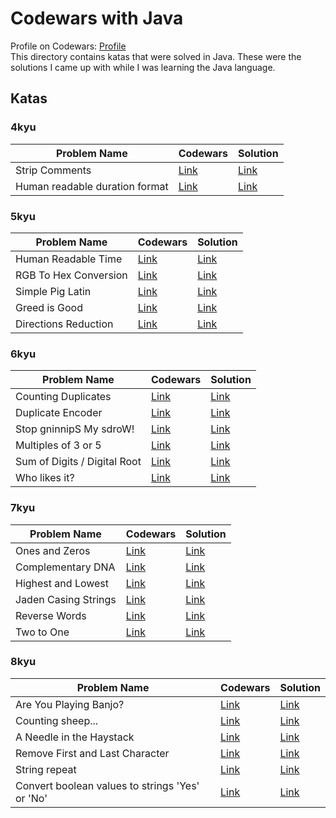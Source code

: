 # Codewars with Java
Profile on Codewars: [Profile](https://www.codewars.com/users/iantato)\
This directory contains katas that were solved in Java. These were the solutions I came up with while I was learning the Java language.

## Katas
### 4kyu

| Problem Name          | Codewars                                                     | Solution |
| ------------          | ------------------------------------------------------------ | -------- |
| Strip Comments | [Link](https://www.codewars.com/kata/51c8e37cee245da6b40000bd) | [Link](https://github.com/iantato/Codewars/blob/main/Java-Codewars/src/_4kyu/StripComments.java) |
| Human readable duration format | [Link](https://www.codewars.com/kata/52742f58faf5485cae000b9a/train/java) | [Link](https://github.com/iantato/Codewars/blob/main/Java-Codewars/src/_4kyu/TimeFormatter.java) |

### 5kyu

| Problem Name          | Codewars                                                     | Solution |
| ------------          | ------------------------------------------------------------ | -------- |
| Human Readable Time |[Link](https://www.codewars.com/kata/52685f7382004e774f0001f7)| [Link](https://github.com/iantato/Codewars/blob/main/Java-Codewars/src/_5kyu/HumanReadableTime.java) |
| RGB To Hex Conversion | [Link](https://www.codewars.com/kata/513e08acc600c94f01000001) | [Link](https://github.com/iantato/Codewars/blob/main/Java-Codewars/src/_5kyu/RgbToHex.java) |
| Simple Pig Latin | [Link](https://www.codewars.com/kata/520b9d2ad5c005041100000f) | [Link](https://github.com/iantato/Codewars/blob/main/Java-Codewars/src/_5kyu/PigLatin.java) |
| Greed is Good | [Link](https://www.codewars.com/kata/5270d0d18625160ada0000e4/java) | [Link](https://github.com/iantato/Codewars/blob/main/Java-Codewars/src/_5kyu/Greed.java) |
| Directions Reduction | [Link](https://www.codewars.com/kata/550f22f4d758534c1100025a/train/java) | [Link](https://github.com/iantato/Codewars/blob/main/Java-Codewars/src/_5kyu/DirReduction.java) |

### 6kyu

| Problem Name          | Codewars                                                     | Solution |
| ------------          | ------------------------------------------------------------ | -------- |
| Counting Duplicates | [Link](https://www.codewars.com/kata/54bf1c2cd5b56cc47f0007a1)| [Link](https://github.com/iantato/Codewars/blob/main/Java-Codewars/src/_6kyu/CountingDuplicates.java) |
| Duplicate Encoder | [Link](https://www.codewars.com/kata/54b42f9314d9229fd6000d9c) | [Link](https://github.com/iantato/Codewars/blob/main/Java-Codewars/src/_6kyu/DuplicateEncoder.java) |
| Stop gninnipS My sdroW! | [Link](https://www.codewars.com/kata/5264d2b162488dc400000001) | [Link](https://github.com/iantato/Codewars/blob/main/Java-Codewars/src/_6kyu/SpinWords.java) |
| Multiples of 3 or 5 | [Link](https://www.codewars.com/kata/514b92a657cdc65150000006) | [Link](https://github.com/iantato/Codewars/blob/main/Java-Codewars/src/_6kyu/Multiples3or5.java) |
| Sum of Digits / Digital Root | [Link](https://www.codewars.com/kata/541c8630095125aba6000c00) | [Link](https://github.com/iantato/Codewars/blob/main/Java-Codewars/src/_6kyu/DRoot.java) |
| Who likes it? | [Link](https://www.codewars.com/kata/5266876b8f4bf2da9b000362) | [Link](https://github.com/iantato/Codewars/blob/main/Java-Codewars/src/_6kyu/WhoLikes.java) |

### 7kyu

| Problem Name          | Codewars                                                     | Solution |
| ------------          | ------------------------------------------------------------ | -------- |
| Ones and Zeros | [Link](https://www.codewars.com/kata/578553c3a1b8d5c40300037c) | [Link](https://github.com/iantato/Codewars/blob/main/Java-Codewars/src/_7kyu/BinaryArrayToNumber.java) |
| Complementary DNA | [Link](https://www.codewars.com/kata/554e4a2f232cdd87d9000038) | [Link](https://github.com/iantato/Codewars/blob/main/Java-Codewars/src/_7kyu/DnaStrand.java) |
| Highest and Lowest | [Link](https://www.codewars.com/kata/554b4ac871d6813a03000035) | [Link](https://github.com/iantato/Codewars/blob/main/Java-Codewars/src/_7kyu/HighAndLow.java) |
| Jaden Casing Strings | [Link](https://www.codewars.com/kata/5390bac347d09b7da40006f6) | [Link](https://github.com/iantato/Codewars/blob/main/Java-Codewars/src/_7kyu/JadenCase.java) |
| Reverse Words | [Link](https://www.codewars.com/kata/5259b20d6021e9e14c0010d4) | [Link](https://github.com/iantato/Codewars/blob/main/Java-Codewars/src/_7kyu/ReverseWords.java) |
| Two to One | [Link](https://www.codewars.com/kata/5656b6906de340bd1b0000ac) | [Link](https://github.com/iantato/Codewars/blob/main/Java-Codewars/src/_7kyu/TwoToOne.java) |

### 8kyu

| Problem Name          | Codewars                                                     | Solution |
| ------------          | ------------------------------------------------------------ | -------- |
| Are You Playing Banjo? | [Link](https://www.codewars.com/kata/53af2b8861023f1d88000832) | [Link](https://github.com/iantato/Codewars/blob/main/Java-Codewars/src/_8kyu/Banjo.java) |
| Counting sheep... | [Link](https://www.codewars.com/kata/54edbc7200b811e956000556) | [Link](https://github.com/iantato/Codewars/blob/main/Java-Codewars/src/_8kyu/Counter.java) |
| A Needle in the Haystack | [Link](https://www.codewars.com/kata/56676e8fabd2d1ff3000000c) | [Link](https://github.com/iantato/Codewars/blob/main/Java-Codewars/src/_8kyu/NeedleHaystack.java) |
| Remove First and Last Character | [Link](https://www.codewars.com/kata/56bc28ad5bdaeb48760009b0) | [Link](https://github.com/iantato/Codewars/blob/main/Java-Codewars/src/_8kyu/RemoveChars.java) |
| String repeat | [Link](https://www.codewars.com/kata/57a0e5c372292dd76d000d7e) | [Link](https://github.com/iantato/Codewars/blob/main/Java-Codewars/src/_8kyu/StringRepeat.java) |
| Convert boolean values to strings 'Yes' or 'No' | [Link](https://www.codewars.com/kata/53369039d7ab3ac506000467) | [Link](https://github.com/iantato/Codewars/blob/main/Java-Codewars/src/_8kyu/YesOrNo.java) |